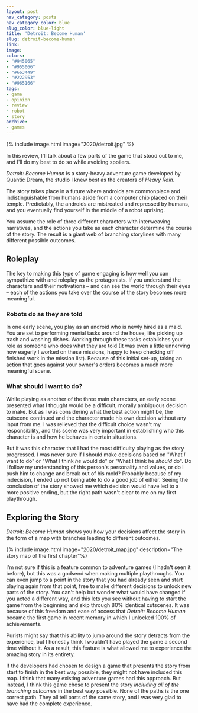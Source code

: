```yaml
---
layout: post
nav_category: posts
nav_category_color: blue
slug_color: blue-light
title: 'Detroit: Become Human'
slug: detroit-become-human
link:
image:
colors:
- "#945065"
- "#955066"
- "#663449"
- "#222953"
- "#965166"
tags:
- game
- opinion
- review
- robot
- story
archive:
- games
---
```


{% include image.html image="2020/detroit.jpg" %}

<div class="aside">In this review, I'll talk about a few parts of the game that stood out to me, and I'll do my best to do so while avoiding spoilers.</div>

*Detroit: Become Human* is a story-heavy adventure game developed by Quantic Dream, the studio I knew best as the creators of *Heavy Rain*.

The story takes place in a future where androids are commonplace and indistinguishable from humans aside from a computer chip placed on their temple. Predictably, the androids are mistreated and repressed by humans, and you eventually find yourself in the middle of a robot uprising.

You assume the role of three different characters with interweaving narratives, and the actions you take as each character determine the course of the story. The result is a giant web of branching storylines with many different possible outcomes.

<!-- more -->

## Roleplay

The key to making this type of game engaging is how well you can sympathize with and roleplay as the protagonists. If you understand the characters and their motivations – and can see the world through their eyes – each of the actions you take over the course of the story becomes more meaningful.

### Robots do as they are told

In one early scene, you play as an android who is newly hired as a maid. You are set to performing menial tasks around the house, like picking up trash and washing dishes. Working through these tasks establishes your role as someone who does what they are told (It was even a little unnerving how eagerly I worked on these missions, happy to keep checking off finished work in the mission list). Because of this initial set-up, taking an action that goes against your owner's orders becomes a much more meaningful scene.

### What should I want to do?

While playing as another of the three main characters, an early scene presented what I thought would be a difficult, morally ambiguous decision to make. But as I was considering what the best action might be, the cutscene continued and the character made his own decision without any input from me. I was relieved that the difficult choice wasn't my responsibility, and this scene was very important in establishing who this character is and how he behaves in certain situations.

But it was this character that I had the most difficulty playing as the story progressed. I was never sure if I should make decisions based on "What *I* want to do" or "What I think *he* would do" or "What I think he *should* do". Do I follow my understanding of this person's personality and values, or do I push him to change and break out of his mold? Probably because of my indecision, I ended up not being able to do a good job of either. Seeing the conclusion of the story showed me which decision would have led to a more positive ending, but the right path wasn't clear to me on my first playthrough.

## Exploring the Story

*Detroit: Become Human* shows you how your decisions affect the story in the form of a map with branches leading to different outcomes.

{% include image.html image="2020/detroit_map.jpg" description="The story map of the first chapter"%}

I'm not sure if this is a feature common to adventure games (I hadn't seen it before), but this was a godsend when making multiple playthroughs. You can even jump to a point in the story that you had already seen and start playing again from that point, free to make different decisions to unlock new parts of the story. You can't help but wonder what would have changed if you acted a different way, and this lets you see without having to start the game from the beginning and skip through 80% identical cutscenes. It was because of this freedom and ease of access that *Detroit: Become Human* became the first game in recent memory in which I unlocked 100% of achievements.

Purists might say that this ability to jump around the story detracts from the experience, but I honestly think I wouldn't have played the game a second time without it. As a result, this feature is what allowed me to experience the amazing story in its entirety.

If the developers had chosen to design a game that presents the story from start to finish in the best way possible, they might not have included this map. I think that many existing adventure games had this approach. But instead, I think this game chose to present the story *including all of the branching outcomes* in the best way possible. None of the paths is the one correct path. They all tell parts of the same story, and I was very glad to have had the complete experience.

